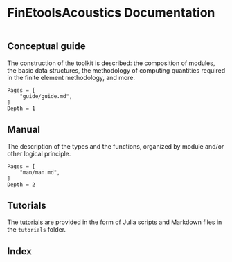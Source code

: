 # FinEtoolsAcoustics Documentation

```@contents
```

## Conceptual guide

The construction of the toolkit is described: the composition of modules, the basic data structures, the methodology of computing quantities required in the finite element methodology, and more.

```@contents
Pages = [
    "guide/guide.md",
]
Depth = 1
```

## Manual

The description of the types and the functions, organized by module and/or other logical principle.

```@contents
Pages = [
    "man/man.md",
]
Depth = 2
```

## Tutorials

The [tutorials](https://github.com/PetrKryslUCSD/FinEtoolsAcoustics.jl) are provided in the form of Julia scripts and Markdown files in the `tutorials` folder. 


## Index

```@index
```